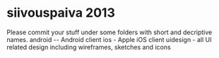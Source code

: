 siivouspaiva 2013
=================
Please commit your stuff under some folders with short and decriptive names.
android -- Android client
ios - Apple iOS client
uidesign - all UI related design including wireframes, sketches and icons 
